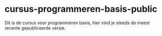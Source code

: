 # cursus-programmeren-basis-public
Dit is de cursus voor programmeren basis, hier vind je steeds de meest recente gepubliceerde versie.
